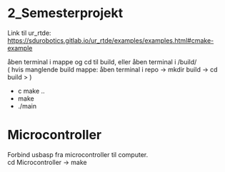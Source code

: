 # 2_Semesterprojekt


Link til ur_rtde: https://sdurobotics.gitlab.io/ur_rtde/examples/examples.html#cmake-example

åben terminal i mappe og cd til build, eller åben terminal i /build/  
( hvis manglende build mappe: åben terminal i repo -> mkdir build -> cd build > )  

- c make ..  
- make   
- ./main   


# Microcontroller

Forbind usbasp fra microcontroller til computer.  
cd Microcontroller -> make




